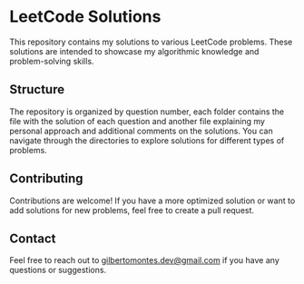 # LeetCode Solutions

This repository contains my solutions to various LeetCode problems. These solutions are intended to showcase my algorithmic knowledge and problem-solving skills.

## Structure

The repository is organized by question number, each folder contains the file with the solution of each question and another file explaining my personal approach and additional comments on the solutions. You can navigate through the directories to explore solutions for different types of problems.

## Contributing

Contributions are welcome! If you have a more optimized solution or want to add solutions for new problems, feel free to create a pull request.

## Contact

Feel free to reach out to gilbertomontes.dev@gmail.com if you have any questions or suggestions.
